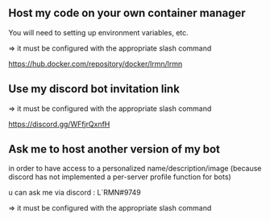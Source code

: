 
## Host my code on your own container manager
You will need to setting up environment variables, etc.

=> it must be configured with the appropriate slash command

https://hub.docker.com/repository/docker/lrmn/lrmn
## Use my discord bot invitation link 
=> it must be configured with the appropriate slash command

https://discord.gg/WFfjrQxnfH


## Ask me to host another version of my bot
in order to have access to a personalized name/description/image  (because discord has not implemented a per-server profile function for bots)

u can ask me via discord : L`RMN#9749

=> it must be configured with the appropriate slash command